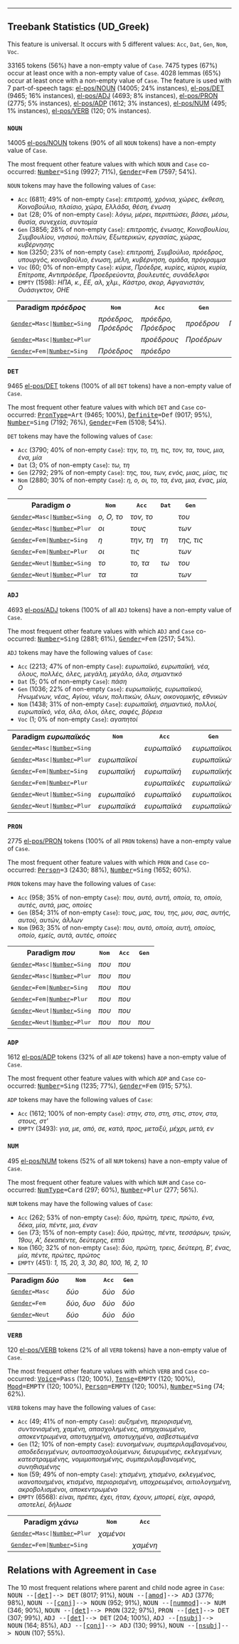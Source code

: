 

--------------------------------------------------------------------------------

## Treebank Statistics (UD_Greek)

This feature is universal.
It occurs with 5 different values: `Acc`, `Dat`, `Gen`, `Nom`, `Voc`.

33165 tokens (56%) have a non-empty value of `Case`.
7475 types (67%) occur at least once with a non-empty value of `Case`.
4028 lemmas (65%) occur at least once with a non-empty value of `Case`.
The feature is used with 7 part-of-speech tags: [el-pos/NOUN]() (14005; 24% instances), [el-pos/DET]() (9465; 16% instances), [el-pos/ADJ]() (4693; 8% instances), [el-pos/PRON]() (2775; 5% instances), [el-pos/ADP]() (1612; 3% instances), [el-pos/NUM]() (495; 1% instances), [el-pos/VERB]() (120; 0% instances).

### `NOUN`

14005 [el-pos/NOUN]() tokens (90% of all `NOUN` tokens) have a non-empty value of `Case`.

The most frequent other feature values with which `NOUN` and `Case` co-occurred: <tt><a href="Number.html">Number</a>=Sing</tt> (9927; 71%), <tt><a href="Gender.html">Gender</a>=Fem</tt> (7597; 54%).

`NOUN` tokens may have the following values of `Case`:

* `Acc` (6811; 49% of non-empty `Case`): <em>επιτροπή, χρόνια, χώρες, έκθεση, Κοινοβούλιο, πλαίσιο, χώρα, Ελλάδα, θέση, ένωση</em>
* `Dat` (28; 0% of non-empty `Case`): <em>λόγω, μέρει, περιπτώσει, βάσει, μέσω, θυσία, συνεχεία, συντομία</em>
* `Gen` (3856; 28% of non-empty `Case`): <em>επιτροπής, ένωσης, Κοινοβουλίου, Συμβουλίου, νησιού, πολιτών, Εξωτερικών, εργασίας, χώρας, κυβέρνησης</em>
* `Nom` (3250; 23% of non-empty `Case`): <em>επιτροπή, Συμβούλιο, πρόεδρος, υπουργός, κοινοβούλιο, ένωση, μέλη, κυβέρνηση, ομάδα, πρόγραμμα</em>
* `Voc` (60; 0% of non-empty `Case`): <em>κύριε, Πρόεδρε, κυρίες, κύριοι, κυρία, Επίτροπε, Αντιπρόεδρε, Προεδρεύοντα, βουλευτές, συνάδελφοι</em>
* `EMPTY` (1598): <em>ΗΠΑ, κ., ΕΕ, αλ, χλμ., Κάστρο, σκορ, Αφγανιστάν, Ουάσιγκτον, ΟΗΕ</em>

<table>
  <tr><th>Paradigm <i>πρόεδρος</i></th><th><tt>Nom</tt></th><th><tt>Acc</tt></th><th><tt>Gen</tt></th><th><tt>Voc</tt></th></tr>
  <tr><td><tt><a href="Gender.html">Gender</a>=Masc|<a href="Number.html">Number</a>=Sing</tt></td><td><em>πρόεδρος, Πρόεδρός</em></td><td><em>πρόεδρο, Πρόεδρος</em></td><td><em>προέδρου</em></td><td><em>Πρόεδρε</em></td></tr>
  <tr><td><tt><a href="Gender.html">Gender</a>=Masc|<a href="Number.html">Number</a>=Plur</tt></td><td></td><td><em>προέδρους</em></td><td><em>Προέδρων</em></td><td></td></tr>
  <tr><td><tt><a href="Gender.html">Gender</a>=Fem|<a href="Number.html">Number</a>=Sing</tt></td><td><em>Πρόεδρος</em></td><td><em>πρόεδρο</em></td><td></td><td></td></tr>
</table>

### `DET`

9465 [el-pos/DET]() tokens (100% of all `DET` tokens) have a non-empty value of `Case`.

The most frequent other feature values with which `DET` and `Case` co-occurred: <tt><a href="PronType.html">PronType</a>=Art</tt> (9465; 100%), <tt><a href="Definite.html">Definite</a>=Def</tt> (9017; 95%), <tt><a href="Number.html">Number</a>=Sing</tt> (7192; 76%), <tt><a href="Gender.html">Gender</a>=Fem</tt> (5108; 54%).

`DET` tokens may have the following values of `Case`:

* `Acc` (3790; 40% of non-empty `Case`): <em>την, το, τη, τις, τον, τα, τους, μια, ένα, μία</em>
* `Dat` (3; 0% of non-empty `Case`): <em>τω, τη</em>
* `Gen` (2792; 29% of non-empty `Case`): <em>της, του, των, ενός, μιας, μίας, τις</em>
* `Nom` (2880; 30% of non-empty `Case`): <em>η, ο, οι, το, τα, ένα, μια, ένας, μία, O</em>

<table>
  <tr><th>Paradigm <i>ο</i></th><th><tt>Nom</tt></th><th><tt>Acc</tt></th><th><tt>Dat</tt></th><th><tt>Gen</tt></th></tr>
  <tr><td><tt><a href="Gender.html">Gender</a>=Masc|<a href="Number.html">Number</a>=Sing</tt></td><td><em>ο, O, το</em></td><td><em>τον, το</em></td><td></td><td><em>του</em></td></tr>
  <tr><td><tt><a href="Gender.html">Gender</a>=Masc|<a href="Number.html">Number</a>=Plur</tt></td><td><em>οι</em></td><td><em>τους</em></td><td></td><td><em>των</em></td></tr>
  <tr><td><tt><a href="Gender.html">Gender</a>=Fem|<a href="Number.html">Number</a>=Sing</tt></td><td><em>η</em></td><td><em>την, τη</em></td><td><em>τη</em></td><td><em>της, τις</em></td></tr>
  <tr><td><tt><a href="Gender.html">Gender</a>=Fem|<a href="Number.html">Number</a>=Plur</tt></td><td><em>οι</em></td><td><em>τις</em></td><td></td><td><em>των</em></td></tr>
  <tr><td><tt><a href="Gender.html">Gender</a>=Neut|<a href="Number.html">Number</a>=Sing</tt></td><td><em>το</em></td><td><em>το, τα</em></td><td><em>τω</em></td><td><em>του</em></td></tr>
  <tr><td><tt><a href="Gender.html">Gender</a>=Neut|<a href="Number.html">Number</a>=Plur</tt></td><td><em>τα</em></td><td><em>τα</em></td><td></td><td><em>των</em></td></tr>
</table>

### `ADJ`

4693 [el-pos/ADJ]() tokens (100% of all `ADJ` tokens) have a non-empty value of `Case`.

The most frequent other feature values with which `ADJ` and `Case` co-occurred: <tt><a href="Number.html">Number</a>=Sing</tt> (2881; 61%), <tt><a href="Gender.html">Gender</a>=Fem</tt> (2517; 54%).

`ADJ` tokens may have the following values of `Case`:

* `Acc` (2213; 47% of non-empty `Case`): <em>ευρωπαϊκό, ευρωπαϊκή, νέα, όλους, πολλές, όλες, μεγάλη, μεγάλο, όλα, σημαντικό</em>
* `Dat` (5; 0% of non-empty `Case`): <em>πάση</em>
* `Gen` (1036; 22% of non-empty `Case`): <em>ευρωπαϊκής, ευρωπαϊκού, Ηνωμένων, νέας, Αγίου, νέων, πολιτικών, όλων, οικονομικής, εθνικών</em>
* `Nom` (1438; 31% of non-empty `Case`): <em>ευρωπαϊκή, σημαντικό, πολλοί, ευρωπαϊκό, νέα, όλα, όλοι, όλες, σαφές, βόρεια</em>
* `Voc` (1; 0% of non-empty `Case`): <em>αγαπητοί</em>

<table>
  <tr><th>Paradigm <i>ευρωπαϊκός</i></th><th><tt>Nom</tt></th><th><tt>Acc</tt></th><th><tt>Gen</tt></th></tr>
  <tr><td><tt><a href="Gender.html">Gender</a>=Masc|<a href="Number.html">Number</a>=Sing</tt></td><td></td><td><em>ευρωπαϊκό</em></td><td><em>ευρωπαϊκού</em></td></tr>
  <tr><td><tt><a href="Gender.html">Gender</a>=Masc|<a href="Number.html">Number</a>=Plur</tt></td><td><em>ευρωπαϊκοί</em></td><td></td><td><em>ευρωπαϊκών</em></td></tr>
  <tr><td><tt><a href="Gender.html">Gender</a>=Fem|<a href="Number.html">Number</a>=Sing</tt></td><td><em>ευρωπαϊκή</em></td><td><em>ευρωπαϊκή</em></td><td><em>ευρωπαϊκής</em></td></tr>
  <tr><td><tt><a href="Gender.html">Gender</a>=Fem|<a href="Number.html">Number</a>=Plur</tt></td><td></td><td><em>ευρωπαϊκές</em></td><td><em>ευρωπαϊκών</em></td></tr>
  <tr><td><tt><a href="Gender.html">Gender</a>=Neut|<a href="Number.html">Number</a>=Sing</tt></td><td><em>ευρωπαϊκό</em></td><td><em>ευρωπαϊκό</em></td><td><em>ευρωπαϊκού</em></td></tr>
  <tr><td><tt><a href="Gender.html">Gender</a>=Neut|<a href="Number.html">Number</a>=Plur</tt></td><td><em>ευρωπαϊκά</em></td><td><em>ευρωπαϊκά</em></td><td><em>ευρωπαϊκών</em></td></tr>
</table>

### `PRON`

2775 [el-pos/PRON]() tokens (100% of all `PRON` tokens) have a non-empty value of `Case`.

The most frequent other feature values with which `PRON` and `Case` co-occurred: <tt><a href="Person.html">Person</a>=3</tt> (2430; 88%), <tt><a href="Number.html">Number</a>=Sing</tt> (1652; 60%).

`PRON` tokens may have the following values of `Case`:

* `Acc` (958; 35% of non-empty `Case`): <em>που, αυτό, αυτή, οποία, το, οποίο, αυτές, αυτά, μας, οποίες</em>
* `Gen` (854; 31% of non-empty `Case`): <em>τους, μας, του, της, μου, σας, αυτής, αυτού, αυτών, άλλων</em>
* `Nom` (963; 35% of non-empty `Case`): <em>που, αυτό, οποία, αυτή, οποίος, οποίο, εμείς, αυτά, αυτές, οποίες</em>

<table>
  <tr><th>Paradigm <i>που</i></th><th><tt>Nom</tt></th><th><tt>Acc</tt></th><th><tt>Gen</tt></th></tr>
  <tr><td><tt><a href="Gender.html">Gender</a>=Masc|<a href="Number.html">Number</a>=Sing</tt></td><td><em>που</em></td><td><em>που</em></td><td></td></tr>
  <tr><td><tt><a href="Gender.html">Gender</a>=Masc|<a href="Number.html">Number</a>=Plur</tt></td><td><em>που</em></td><td><em>που</em></td><td></td></tr>
  <tr><td><tt><a href="Gender.html">Gender</a>=Fem|<a href="Number.html">Number</a>=Sing</tt></td><td><em>που</em></td><td><em>που</em></td><td></td></tr>
  <tr><td><tt><a href="Gender.html">Gender</a>=Fem|<a href="Number.html">Number</a>=Plur</tt></td><td><em>που</em></td><td><em>που</em></td><td></td></tr>
  <tr><td><tt><a href="Gender.html">Gender</a>=Neut|<a href="Number.html">Number</a>=Sing</tt></td><td><em>που</em></td><td><em>που</em></td><td></td></tr>
  <tr><td><tt><a href="Gender.html">Gender</a>=Neut|<a href="Number.html">Number</a>=Plur</tt></td><td><em>που</em></td><td><em>που</em></td><td><em>που</em></td></tr>
</table>

### `ADP`

1612 [el-pos/ADP]() tokens (32% of all `ADP` tokens) have a non-empty value of `Case`.

The most frequent other feature values with which `ADP` and `Case` co-occurred: <tt><a href="Number.html">Number</a>=Sing</tt> (1235; 77%), <tt><a href="Gender.html">Gender</a>=Fem</tt> (915; 57%).

`ADP` tokens may have the following values of `Case`:

* `Acc` (1612; 100% of non-empty `Case`): <em>στην, στο, στη, στις, στον, στα, στους, στ'</em>
* `EMPTY` (3493): <em>για, με, από, σε, κατά, προς, μεταξύ, μέχρι, μετά, εν</em>

### `NUM`

495 [el-pos/NUM]() tokens (52% of all `NUM` tokens) have a non-empty value of `Case`.

The most frequent other feature values with which `NUM` and `Case` co-occurred: <tt><a href="NumType.html">NumType</a>=Card</tt> (297; 60%), <tt><a href="Number.html">Number</a>=Plur</tt> (277; 56%).

`NUM` tokens may have the following values of `Case`:

* `Acc` (262; 53% of non-empty `Case`): <em>δύο, πρώτη, τρεις, πρώτο, ένα, δέκα, μία, πέντε, μια, έναν</em>
* `Gen` (73; 15% of non-empty `Case`): <em>δύο, πρώτης, πέντε, τεσσάρων, τριών, 19ου, Α', δεκαπέντε, δεύτερης, επτά</em>
* `Nom` (160; 32% of non-empty `Case`): <em>δύο, πρώτη, τρεις, δεύτερη, Β', ένας, μία, πέντε, πρώτες, πρώτος</em>
* `EMPTY` (451): <em>1, 15, 20, 3, 30, 80, 100, 16, 2, 10</em>

<table>
  <tr><th>Paradigm <i>δύο</i></th><th><tt>Nom</tt></th><th><tt>Acc</tt></th><th><tt>Gen</tt></th></tr>
  <tr><td><tt><a href="Gender.html">Gender</a>=Masc</tt></td><td><em>δύο</em></td><td><em>δύο</em></td><td><em>δύο</em></td></tr>
  <tr><td><tt><a href="Gender.html">Gender</a>=Fem</tt></td><td><em>δύο, δυο</em></td><td><em>δύο</em></td><td><em>δύο</em></td></tr>
  <tr><td><tt><a href="Gender.html">Gender</a>=Neut</tt></td><td><em>δύο</em></td><td><em>δύο</em></td><td><em>δύο</em></td></tr>
</table>

### `VERB`

120 [el-pos/VERB]() tokens (2% of all `VERB` tokens) have a non-empty value of `Case`.

The most frequent other feature values with which `VERB` and `Case` co-occurred: <tt><a href="Voice.html">Voice</a>=Pass</tt> (120; 100%), <tt><a href="Tense.html">Tense</a>=EMPTY</tt> (120; 100%), <tt><a href="Mood.html">Mood</a>=EMPTY</tt> (120; 100%), <tt><a href="Person.html">Person</a>=EMPTY</tt> (120; 100%), <tt><a href="Number.html">Number</a>=Sing</tt> (74; 62%).

`VERB` tokens may have the following values of `Case`:

* `Acc` (49; 41% of non-empty `Case`): <em>αυξημένη, περιορισμένη, συντονισμένη, χαμένη, απασχολημένες, απηρχαιωμένο, αποκεντρωμένα, αποτυχημένη, αποτυχημένο, ασβεστωμένα</em>
* `Gen` (12; 10% of non-empty `Case`): <em>ευνοημένων, συμπεριλαμβανομένου, αποδεδειγμένων, αυτοαπασχολούμενων, διευρυμένης, εκλεγμένων, κατεστραμμένης, νομιμοποιημένης, συμπεριλαμβανομένης, συνηθισμένης</em>
* `Nom` (59; 49% of non-empty `Case`): <em>χτισμένη, χτισμένο, εκλεγμένος, ικανοποιημένοι, κτισμένο, περιορισμένη, υποχρεωμένοι, αιτιολογημένη, ακροβολισμένοι, αποκεντρωμένο</em>
* `EMPTY` (6568): <em>είναι, πρέπει, έχει, ήταν, έχουν, μπορεί, είχε, αφορά, αποτελεί, δήλωσε</em>

<table>
  <tr><th>Paradigm <i>χάνω</i></th><th><tt>Nom</tt></th><th><tt>Acc</tt></th></tr>
  <tr><td><tt><a href="Gender.html">Gender</a>=Masc|<a href="Number.html">Number</a>=Plur</tt></td><td><em>χαμένοι</em></td><td></td></tr>
  <tr><td><tt><a href="Gender.html">Gender</a>=Fem|<a href="Number.html">Number</a>=Sing</tt></td><td></td><td><em>χαμένη</em></td></tr>
</table>

## Relations with Agreement in `Case`

The 10 most frequent relations where parent and child node agree in `Case`:
<tt>NOUN --[<a href="../dep/det.html">det</a>]--> DET</tt> (8017; 91%),
<tt>NOUN --[<a href="../dep/amod.html">amod</a>]--> ADJ</tt> (3776; 98%),
<tt>NOUN --[<a href="../dep/conj.html">conj</a>]--> NOUN</tt> (952; 91%),
<tt>NOUN --[<a href="../dep/nummod.html">nummod</a>]--> NUM</tt> (346; 90%),
<tt>NOUN --[<a href="../dep/det.html">det</a>]--> PRON</tt> (322; 97%),
<tt>PRON --[<a href="../dep/det.html">det</a>]--> DET</tt> (307; 99%),
<tt>ADJ --[<a href="../dep/det.html">det</a>]--> DET</tt> (204; 100%),
<tt>ADJ --[<a href="../dep/nsubj.html">nsubj</a>]--> NOUN</tt> (164; 85%),
<tt>ADJ --[<a href="../dep/conj.html">conj</a>]--> ADJ</tt> (130; 99%),
<tt>NOUN --[<a href="../dep/nsubj.html">nsubj</a>]--> NOUN</tt> (107; 55%).

